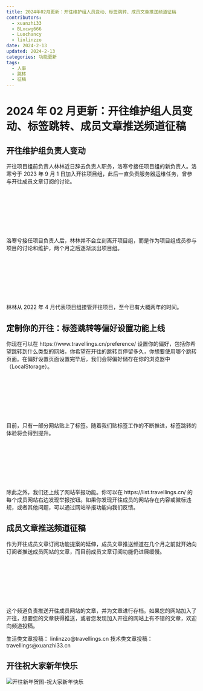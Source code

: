```yaml
---
title: 2024年02月更新：开往维护组人员变动、标签跳转、成员文章推送频道征稿
contributors:
  - xuanzhi33
  - BLxcwg666
  - Luochancy
  - linlinzzo
date: 2024-2-13
updated: 2024-2-13
categories: 功能更新
tags:
  - 人事
  - 跳转
  - 征稿
---
```


# 2024 年 02 月更新：开往维护组人员变动、标签跳转、成员文章推送频道征稿

## 开往维护组负责人变动

开往项目组前负责人林林近日辞去负责人职务，洛寒兮接任项目组的新负责人。洛寒兮于 2023 年 9 月 1 日加入开往项目组，此后一直负责服务器运维任务，曾参与开往成员文章订阅的讨论。\
\
\
\
\
\
\
\
\
洛寒兮接任项目负责人后，林林并不会立刻离开项目组，而是作为项目组成员参与项目的讨论和维护，两个月之后逐渐淡出项目组。\
\
\
\
\
\
\
\
\
林林从 2022 年 4 月代表项目组接管开往项目，至今已有大概两年的时间。

## 定制你的开往：标签跳转等偏好设置功能上线

你现在可以在 https\://www\.travellings.cn/preference/ 设置你的偏好，包括你希望跳转到什么类型的网站，你希望在开往的跳转页停留多久，你想要使用哪个跳转页面。在偏好设置页面设置完毕后，我们会将偏好储存在你的浏览器中（LocalStorage）。\
\
\
\
\
\
\
\
\
目前，只有一部分网站贴上了标签。随着我们贴标签工作的不断推进，标签跳转的体验将会得到提升。\
\
\
\
\
\
\
\
\
除此之外，我们还上线了网站举报功能。你可以在 https\://list.travellings.cn/ 的每个成员网站右边发现举报按钮。如果你发现开往成员的网站存在内容或徽标违规，或者其他问题，可以通过网站举报功能向我们反馈。

## 成员文章推送频道征稿

作为开往成员文章订阅功能提案的延伸，成员文章推送频道在几个月之前就开始向订阅者推送成员网站的文章，而目前成员文章订阅功能仍进展缓慢。\
\
\
\
\
\
\
\
\
这个频道负责推送开往成员网站的文章，并为文章进行存档。如果您的网站加入了开往，想要您的文章获得推送，或者您发现加入开往的网站上有不错的文章，欢迎向频道投稿。

生活类文章投稿： linlinzzo\@travellings.cn
技术类文章投稿： travellings\@xuanzhi33.cn

## 开往祝大家新年快乐

![开往新年贺图-祝大家新年快乐](https://www.travellings.cn/assets/holiday/spring-festival.png)
